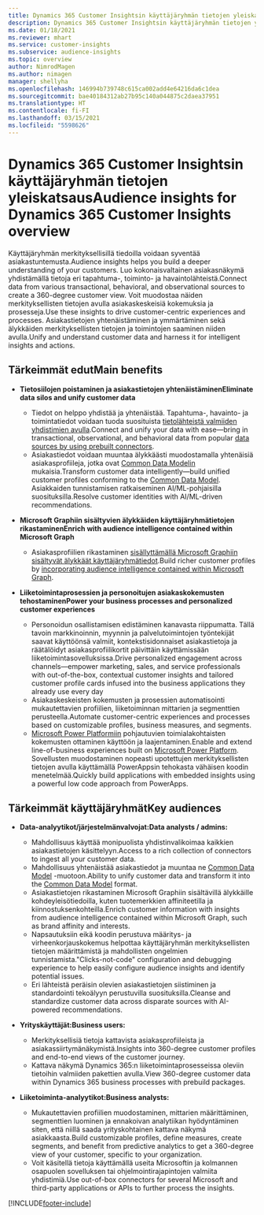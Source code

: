 ```yaml
---
title: Dynamics 365 Customer Insightsin käyttäjäryhmän tietojen yleiskatsaus
description: Dynamics 365 Customer Insightsin käyttäjäryhmän tietojen yleiskatsaus.
ms.date: 01/18/2021
ms.reviewer: mhart
ms.service: customer-insights
ms.subservice: audience-insights
ms.topic: overview
author: NimrodMagen
ms.author: nimagen
manager: shellyha
ms.openlocfilehash: 146994b739748c615ca002add4e64216da6c1dea
ms.sourcegitcommit: bae40184312ab27b95c140a044875c2daea37951
ms.translationtype: HT
ms.contentlocale: fi-FI
ms.lasthandoff: 03/15/2021
ms.locfileid: "5598626"
---
```

# <a name="audience-insights-for-dynamics-365-customer-insights-overview"></a><span data-ttu-id="58c8c-103">Dynamics 365 Customer Insightsin käyttäjäryhmän tietojen yleiskatsaus</span><span class="sxs-lookup"><span data-stu-id="58c8c-103">Audience insights for Dynamics 365 Customer Insights overview</span></span>

<span data-ttu-id="58c8c-104">Käyttäjäryhmän merkityksellisillä tiedoilla voidaan syventää asiakastuntemusta.</span><span class="sxs-lookup"><span data-stu-id="58c8c-104">Audience insights helps you build a deeper understanding of your customers.</span></span> <span data-ttu-id="58c8c-105">Luo kokonaisvaltainen asiakasnäkymä yhdistämällä tietoja eri tapahtuma-, toiminto- ja havaintolähteistä.</span><span class="sxs-lookup"><span data-stu-id="58c8c-105">Connect data from various transactional, behavioral, and observational sources to create a 360-degree customer view.</span></span> <span data-ttu-id="58c8c-106">Voit muodostaa näiden merkityksellisten tietojen avulla asiakaskeskeisiä kokemuksia ja prosesseja.</span><span class="sxs-lookup"><span data-stu-id="58c8c-106">Use these insights to drive customer-centric experiences and processes.</span></span> <span data-ttu-id="58c8c-107">Asiakastietojen yhtenäistäminen ja ymmärtäminen sekä älykkäiden merkityksellisten tietojen ja toimintojen saaminen niiden avulla.</span><span class="sxs-lookup"><span data-stu-id="58c8c-107">Unify and understand customer data and harness it for intelligent insights and actions.</span></span>

## <a name="main-benefits"></a><span data-ttu-id="58c8c-108">Tärkeimmät edut</span><span class="sxs-lookup"><span data-stu-id="58c8c-108">Main benefits</span></span> 

- <span data-ttu-id="58c8c-109">**Tietosiilojen poistaminen ja asiakastietojen yhtenäistäminen**</span><span class="sxs-lookup"><span data-stu-id="58c8c-109">**Eliminate data silos and unify customer data**</span></span>

  - <span data-ttu-id="58c8c-110">Tiedot on helppo yhdistää ja yhtenäistää. Tapahtuma-, havainto- ja toimintatiedot voidaan tuoda suosituista [tietolähteistä valmiiden yhdistimien avulla](data-sources.md).</span><span class="sxs-lookup"><span data-stu-id="58c8c-110">Connect and unify your data with ease—bring in transactional, observational, and behavioral data from popular [data sources by using prebuilt connectors](data-sources.md).</span></span>
  - <span data-ttu-id="58c8c-111">Asiakastiedot voidaan muuntaa älykkäästi muodostamalla yhtenäisiä asiakasprofiileja, jotka ovat [Common Data Modelin](/common-data-model/) mukaisia.</span><span class="sxs-lookup"><span data-stu-id="58c8c-111">Transform customer data intelligently—build unified customer profiles conforming to the [Common Data Model](/common-data-model/).</span></span> <span data-ttu-id="58c8c-112">Asiakkaiden tunnistamisen ratkaiseminen AI/ML-pohjaisilla suosituksilla.</span><span class="sxs-lookup"><span data-stu-id="58c8c-112">Resolve customer identities with AI/ML-driven recommendations.</span></span>

- <span data-ttu-id="58c8c-113">**Microsoft Graphiin sisältyvien älykkäiden käyttäjäryhmätietojen rikastaminen**</span><span class="sxs-lookup"><span data-stu-id="58c8c-113">**Enrich with audience intelligence contained within Microsoft Graph**</span></span>

  - <span data-ttu-id="58c8c-114">Asiakasprofiilien rikastaminen [sisällyttämällä Microsoft Graphiin sisältyvät älykkäät käyttäjäryhmätiedot](enrichment-microsoft-graph.md).</span><span class="sxs-lookup"><span data-stu-id="58c8c-114">Build richer customer profiles by [incorporating audience intelligence contained within Microsoft Graph](enrichment-microsoft-graph.md).</span></span>  

- <span data-ttu-id="58c8c-115">**Liiketoimintaprosessien ja personoitujen asiakaskokemusten tehostaminen**</span><span class="sxs-lookup"><span data-stu-id="58c8c-115">**Power your business processes and personalized customer experiences**</span></span>

  - <span data-ttu-id="58c8c-116">Personoidun osallistamisen edistäminen kanavasta riippumatta. Tällä tavoin markkinoinnin, myynnin ja palvelutoimintojen työntekijät saavat käyttöönsä valmiit, kontekstisidonnaiset asiakastietoja ja räätälöidyt asiakasprofiilikortit päivittäin käyttämissään liiketoimintasovelluksissa.</span><span class="sxs-lookup"><span data-stu-id="58c8c-116">Drive personalized engagement across channels—empower marketing, sales, and service professionals with out-of-the-box, contextual customer insights and tailored customer profile cards infused into the business applications they already use every day</span></span>
  - <span data-ttu-id="58c8c-117">Asiakaskeskeisten kokemusten ja prosessien automatisointi mukautettavien profiilien, liiketoiminnan mittarien ja segmenttien perusteella.</span><span class="sxs-lookup"><span data-stu-id="58c8c-117">Automate customer-centric experiences and processes based on customizable profiles, business measures, and segments.</span></span>
  - <span data-ttu-id="58c8c-118">[Microsoft Power Platformiin](https://powerplatform.microsoft.com/) pohjautuvien toimialakohtaisten kokemusten ottaminen käyttöön ja laajentaminen.</span><span class="sxs-lookup"><span data-stu-id="58c8c-118">Enable and extend line-of-business experiences built on [Microsoft Power Platform](https://powerplatform.microsoft.com/).</span></span> <span data-ttu-id="58c8c-119">Sovellusten muodostaminen nopeasti upotettujen merkityksellisten tietojen avulla käyttämällä PowerAppsin tehokasta vähäisen koodin menetelmää.</span><span class="sxs-lookup"><span data-stu-id="58c8c-119">Quickly build applications with embedded insights using a powerful low code approach from PowerApps.</span></span>  

## <a name="key-audiences"></a><span data-ttu-id="58c8c-120">Tärkeimmät käyttäjäryhmät</span><span class="sxs-lookup"><span data-stu-id="58c8c-120">Key audiences</span></span>

- <span data-ttu-id="58c8c-121">**Data-analyytikot/järjestelmänvalvojat:**</span><span class="sxs-lookup"><span data-stu-id="58c8c-121">**Data analysts / admins:**</span></span>

  - <span data-ttu-id="58c8c-122">Mahdollisuus käyttää monipuolista yhdistinvalikoimaa kaikkien asiakastietojen käsittelyyn.</span><span class="sxs-lookup"><span data-stu-id="58c8c-122">Access to a rich collection of connectors to ingest all your customer data.</span></span>
  - <span data-ttu-id="58c8c-123">Mahdollisuus yhtenäistää asiakastiedot ja muuntaa ne [Common Data Model](/common-data-model/) -muotoon.</span><span class="sxs-lookup"><span data-stu-id="58c8c-123">Ability to unify customer data and transform it into the [Common Data Model](/common-data-model/) format.</span></span>
  - <span data-ttu-id="58c8c-124">Asiakastietojen rikastaminen Microsoft Graphiin sisältävillä älykkäille kohdeyleisötiedoilla, kuten tuotemerkkien affiniteetilla ja kiinnostuksenkohteilla.</span><span class="sxs-lookup"><span data-stu-id="58c8c-124">Enrich customer information with insights from audience intelligence contained within Microsoft Graph, such as brand affinity and interests.</span></span>
  - <span data-ttu-id="58c8c-125">Napsautuksiin eikä koodin perustuva määritys- ja virheenkorjauskokemus helpottaa käyttäjäryhmän merkityksellisten tietojen määrittämistä ja mahdollisten ongelmien tunnistamista.</span><span class="sxs-lookup"><span data-stu-id="58c8c-125">"Clicks-not-code" configuration and debugging experience to help easily configure audience insights and identify potential issues.</span></span>
  - <span data-ttu-id="58c8c-126">Eri lähteistä peräisin olevien asiakastietojen siistiminen ja standardointi tekoälyyn perustuvilla suosituksilla.</span><span class="sxs-lookup"><span data-stu-id="58c8c-126">Cleanse and standardize customer data across disparate sources with AI-powered recommendations.</span></span>  

- <span data-ttu-id="58c8c-127">**Yrityskäyttäjät:**</span><span class="sxs-lookup"><span data-stu-id="58c8c-127">**Business users:**</span></span>

  - <span data-ttu-id="58c8c-128">Merkityksellisiä tietoja kattavista asiakasprofiileista ja asiakassiirtymänäkymistä.</span><span class="sxs-lookup"><span data-stu-id="58c8c-128">Insights into 360-degree customer profiles and end-to-end views of the customer journey.</span></span>
  - <span data-ttu-id="58c8c-129">Kattava näkymä Dynamics 365:n liiketoimintaprosesseissa oleviin tietoihin valmiiden pakettien avulla.</span><span class="sxs-lookup"><span data-stu-id="58c8c-129">View 360-degree customer data within Dynamics 365 business processes with prebuild packages.</span></span>

- <span data-ttu-id="58c8c-130">**Liiketoiminta-analyytikot:**</span><span class="sxs-lookup"><span data-stu-id="58c8c-130">**Business analysts:**</span></span>

  - <span data-ttu-id="58c8c-131">Mukautettavien profiilien muodostaminen, mittarien määrittäminen, segmenttien luominen ja ennakoivan analytiikan hyödyntäminen siten, että niillä saada yrityskohtainen kattava näkymä asiakkaasta.</span><span class="sxs-lookup"><span data-stu-id="58c8c-131">Build customizable profiles, define measures, create segments, and benefit from predictive analytics to get a 360-degree view of your customer, specific to your organization.</span></span>  
  - <span data-ttu-id="58c8c-132">Voit käsitellä tietoja käyttämällä useita Microsoftin ja kolmannen osapuolen sovelluksen tai ohjelmointirajapintojen valmiita yhdistimiä.</span><span class="sxs-lookup"><span data-stu-id="58c8c-132">Use out-of-box connectors for several Microsoft and third-party applications or APIs to further process the insights.</span></span>


[!INCLUDE[footer-include](../includes/footer-banner.md)]